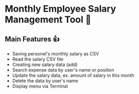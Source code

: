 # Monthly Employee Salary Management Tool 👻

## Main Features 👍
- Saving personel's monthly salary as CSV
- Read the salary CSV file
- Creating new salary data (add)
- Search expense data by user's name or position
- Update the salary data, ex. amount of salary in this month
- Delete the data by user's name
- Display menu via Terminal
